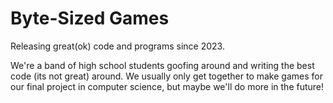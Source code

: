 # Byte-Sized Games

Releasing great(ok) code and programs since 2023.

We're a band of high school students goofing around and writing the best code (its not great) around.
We usually only get together to make games for our final project in computer science, but maybe we'll do more in the future!
